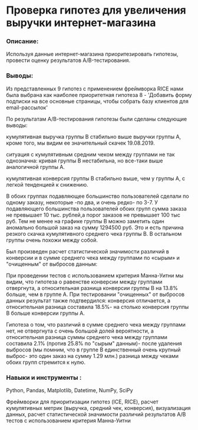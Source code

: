 # Проверка гипотез для увеличения выручки интернет-магазина

### Описание:
Используя данные интернет-магазина приоритезировать гипотезы,  провести оценку результатов A/B-тестирования.

### Выводы:

Из представленных 9 гипотез с применением фреймворка RICE нами была выбрана как наиболее приоритетная гипотеза 8 - 'Добавить форму подписки на все основные страницы, чтобы собрать базу клиентов для email-рассылок'

По результатам А/В-тестирования гипотезы были сделаны следующие выводы:

кумулятивная выручка группы В стабильно выше выручки группы А, кроме того, мы видим ее значительный скачек 19.08.2019.

ситуация с кумулятивным средним чеком между группами не так однозначна: кривая группы В нестабильна, но все-таки выше аналогичной группы А.

кумулятивная конверсия группы В стабильно выше, чем у группы А, с легкой тенденцией к снижению.

В обоих группах подавляющее большинство пользователей сделали по одному заказу, некоторые -по два, и очень редко- по 3-7. У подавляющего большинства пользователей обоих групп сумма заказа не превышает 10 тыс. рублей,а порог заказов не превышает 100 тыс руб. Тем не менее на графике группы В можно заметить один аномально большой заказ на сумму 1294500 руб. Это и есть причина резкого скачка кумулятивного среднего чека группы В. В остальном группы очень похожи между собой.

Был произведен расчет статистической значимости различий в конверсии и в сумме среднего чека между группами по «сырым» и "очищенным" от выбросов данным:

При проведении тестов с использованием критерия Манна-Уитни мы видим, что гипотеза о равенстве конверсии между группами отвергнута, а относительная разница конверсии группы В на 13.8% больше, чем в группе А. При тестировании "очищенных" от выбросов данных результат также подтвердился: конверсия отличается, а относительная разница составила 18.5%- на столько конверсия группы В больше конверсии группы А.

Гипотеза о том, что различий в сумме среднего чека между группами нет, не отвергнута с очень большой долей вероятности, а относительная разница суммы среднего чека между группами составила 2.1% (против 25.8% по "сырым" данным)- после удаления выбросов (мы помним, что в группе В единственный очень крупный выброс- это один заказ на сумму 1.29 млн.) разница между чеками обоих групп стремится к нулю.

### Навыки и инструменты :
Python, Pandas, Matplotlib, Datetime, NumPy, SciPy


Фреймворки для приоритизации гипотез (ICE, RICE), расчет кумулятивных метрик (выручка, средний чек, конверсия), визуализация данных, расчет статистической значимости различий результатов А/В тестов с использованием критерия Манна-Уитни

